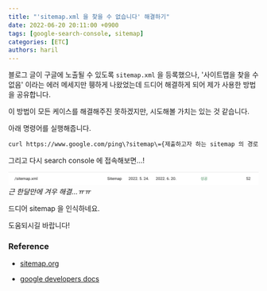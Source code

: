 ```yaml
---
title: "'sitemap.xml 을 찾을 수 없습니다' 해결하기"
date: 2022-06-20 20:11:00 +0900
tags: [google-search-console, sitemap]
categories: [ETC]
authors: haril
---
```


블로그 글이 구글에 노출될 수 있도록 `sitemap.xml` 을 등록했으나, '사이트맵을 찾을 수 없음' 이라는 에러 메세지만 휑하게 나왔었는데 드디어 해결하게 되어 제가 사용한 방법을 공유합니다.

이 방법이 모든 케이스를 해결해주진 못하겠지만, 시도해볼 가치는 있는 것 같습니다.

아래 명령어를 실행해줍니다.

```bash
curl https://www.google.com/ping\?sitemap\={제출하고자 하는 sitemap 의 경로}
```

그리고 다시 search console 에 접속해보면...!

![sitemap-success](./sitemap-success.webp)
_근 한달만에 겨우 해결...ㅠㅠ_

드디어 sitemap 을 인식하네요.

도움되시길 바랍니다!

### Reference

- [sitemap.org](https://www.sitemaps.org/protocol.html#submit_ping)

- [google developers docs](https://developers.google.com/search/docs/advanced/sitemaps/build-sitemap?hl=ko)
